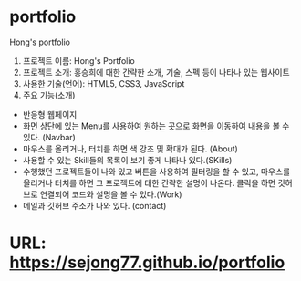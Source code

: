 # portfolio

Hong's portfolio

1. 프로젝트 이름: Hong's Portfolio
2. 프로젝트 소개: 홍승희에 대한 간략한 소개, 기술, 스펙 등이 나타나 있는 웹사이트
3. 사용한 기술(언어): HTML5, CSS3, JavaScript
4. 주요 기능(소개)

- 반응형 웹페이지
- 화면 상단에 있는 Menu를 사용하여 원하는 곳으로 화면을 이동하여 내용을 볼 수 있다. (Navbar)
- 마우스를 올리거나, 터치를 하면 색 강조 및 확대가 된다. (About)
- 사용할 수 있는 Skill들의 목록이 보기 좋게 나타나 있다.(SKills)
- 수행했던 프로젝트들이 나와 있고 버튼을 사용하여 필터링을 할 수 있고,
  마우스를 올리거나 터치를 하면 그 프로젝트에 대한 간략한 설명이 나온다.
  클릭을 하면 깃허브로 연결되어 코드와 설명을 볼 수 있다.(Work)
- 메일과 깃허브 주소가 나와 있다. (contact)

# URL: https://sejong77.github.io/portfolio
